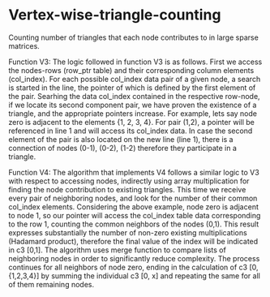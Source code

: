 # Vertex-wise-triangle-counting
Counting number of triangles that each node contributes to in large sparse matrices.

Function V3:
The logic followed in function V3 is as follows. First we access the
nodes-rows (row_ptr table) and their corresponding column elements (col_index).
For each possible col_index data pair of a given node, a search is started in the
line, the pointer of which is defined by the first element of the pair. Searhing the data
col_index contained in the respective row-node, if we locate its second component
pair, we have proven the existence of a triangle, and the appropriate pointers increase. 
For example, lets say node zero is adjacent to the elements {1, 2, 3, 4}. For
pair (1,2), a pointer will be referenced in line 1 and will
access its col_index data. In case the second
element of the pair is also located on the new line (line 1), there is a connection
of nodes (0-1), (0-2), (1-2) therefore they participate in a triangle.

Function V4:
The algorithm that implements V4 follows a similar logic to V3 with respect to
accessing nodes, indirectly using array multiplication for
finding the node contribution to existing triangles. This time we receive every
pair of neighboring nodes, and look for the number of their common col_index elements.
Considering the above example, node zero is adjacent to node 1, so
our pointer will access the col_index table data corresponding to the row
1, counting the common neighbors of the nodes (0,1). This result expresses
substantially the number of non-zero existing multiplications (Hadamard
product), therefore the final value of the index will be indicated in c3 [0,1]. 
The algorithm uses merge function to compare lists of neighboring nodes
in order to significantly reduce complexity. The process continues for
all neighbors of node zero, ending in the calculation of c3 [0, {1,2,3,4}]
by summing the individual c3 [0, x] and repeating the same for all of them
remaining nodes.
